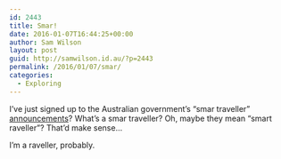 ```yaml
---
id: 2443
title: Smar!
date: 2016-01-07T16:44:25+00:00
author: Sam Wilson
layout: post
guid: http://samwilson.id.au/?p=2443
permalink: /2016/01/07/smar/
categories:
  - Exploring
---
```

I’ve just signed up to the Australian government’s “smar traveller” [announcements](http://smartraveller.gov.au)? What’s a smar traveller? Oh, maybe they mean “smart raveller”? That’d make sense…

I’m a raveller, probably.